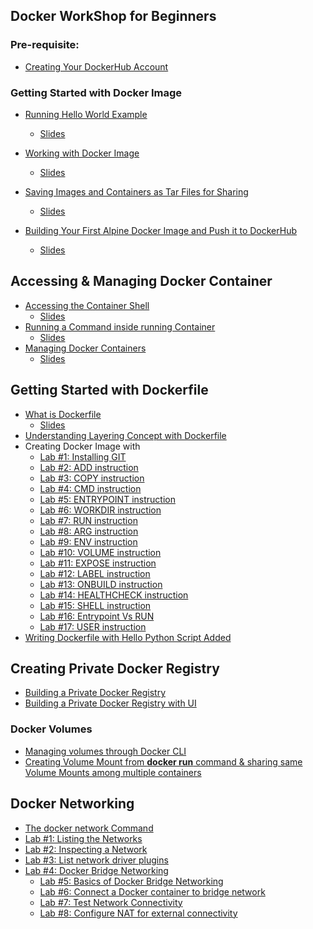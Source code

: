 ## Docker WorkShop for Beginners 



### Pre-requisite:

- [Creating Your DockerHub Account](https://dockerlabs.nholuongut.com/workshop/docker/dockerhub)

### Getting Started with Docker Image


- [Running Hello World Example](https://nholuongut.github.io/dockerlabs/beginners/helloworld/) 
  - [Slides](http://dockerlabs.nholuongut.com/presentation/docker_workshop_1.html#/)
- [Working with Docker Image](https://nholuongut.github.io/dockerlabs/beginners/workingwithdockerimage.html)



  - [Slides](http://dockerlabs.nholuongut.com/presentation/docker_workshop_1.html#/12)
- [Saving Images and Containers as Tar Files for Sharing](http://dockerlabs.nholuongut.com/beginners/saving-images-as-tar/)
  - [Slides](http://dockerlabs.nholuongut.com/presentation/docker_workshop_1.html#/22)
- [Building Your First Alpine Docker Image and Push it to DockerHub](https://nholuongut.github.io/dockerlabs/beginners/building-your-first-alpine-container.html)
  - [Slides](http://dockerlabs.nholuongut.com/presentation/docker_workshop_1.html#/33)




## Accessing & Managing Docker Container

- [Accessing the Container Shell](http://dockerlabs.nholuongut.com/beginners/accessing-the-container.html)<br>
   - [Slides](http://dockerlabs.nholuongut.com/presentation/docker_workshop_1.html#/52)
- [Running a Command inside running Container](http://dockerlabs.nholuongut.com/beginners/running-command-inside-running-container.html)<br>
   - [Slides](http://dockerlabs.nholuongut.com/presentation/docker_workshop_1.html#/57)
- [Managing Docker Containers](http://dockerlabs.nholuongut.com/beginners/managing-containers.html)<br>
   - [Slides](http://dockerlabs.nholuongut.com/presentation/docker_workshop_1.html#/60)

## Getting Started with Dockerfile

- [What is Dockerfile](https://dockerlabs.nholuongut.com/beginners/dockerfile/Writing-dockerfile.html#what-is-a-dockerfile)<br>
  - [Slides](http://dockerlabs.nholuongut.com/presentation/docker_workshop_1.html#/70)
- [Understanding Layering Concept with Dockerfile](https://dockerlabs.nholuongut.com/beginners/dockerfile/Layering-Dockerfile.html)
- Creating Docker Image with
   - [Lab #1: Installing GIT](https://dockerlabs.nholuongut.com/beginners/dockerfile/lab1_dockerfile_git.html)<br>
   - [Lab #2: ADD instruction](https://dockerlabs.nholuongut.com/beginners/dockerfile/Lab-2-Create-an-image-with-ADD-instruction.html)<br>
   - [Lab #3: COPY instruction](https://dockerlabs.nholuongut.com//beginners/dockerfile/lab4_dockerfile_copy.html)<br>
   - [Lab #4: CMD instruction](https://dockerlabs.nholuongut.com//beginners/dockerfile/lab4_cmd.html)<br>
   - [Lab #5: ENTRYPOINT instruction](https://dockerlabs.nholuongut.com/beginners/dockerfile/Dockerfile-ENTRYPOINT.html)<br>
   - [Lab #6: WORKDIR instruction](https://dockerlabs.nholuongut.com/beginners/dockerfile/WORKDIR_instruction.html)<br>
   - [Lab #7: RUN instruction](https://dockerlabs.nholuongut.com/beginners/dockerfile/Lab%237_RUN_instruction.html)<br>
   - [Lab #8: ARG instruction](https://dockerlabs.nholuongut.com//beginners/dockerfile/arg.html)<br>
   - [Lab #9: ENV instruction](https://dockerlabs.nholuongut.com/beginners/dockerfile/Lab_%239_ENV_instruction.html)<br>
   - [Lab #10: VOLUME instruction](https://dockerlabs.nholuongut.com/beginners/dockerfile/Lab%2310_VOLUME_instruction.html)<br>
   - [Lab #11: EXPOSE instruction](https://dockerlabs.nholuongut.com/beginners/dockerfile/Lab%2311_EXPOSE_instruction.html)<br>
   - [Lab #12: LABEL instruction](https://dockerlabs.nholuongut.com/beginners/dockerfile/Label_instruction.html)<br>
   - [Lab #13: ONBUILD instruction](https://dockerlabs.nholuongut.com/beginners/dockerfile/onbuild.html)<br>
   - [Lab #14: HEALTHCHECK instruction](https://dockerlabs.nholuongut.com/beginners/dockerfile/healthcheck.html)<br>
   - [Lab #15: SHELL instruction](https://dockerlabs.nholuongut.com/beginners/dockerfile/Lab-14-Create-an-image-with-SHELL-instruction.html)<br>
   - [Lab #16: Entrypoint Vs RUN](https://dockerlabs.nholuongut.com/beginners/dockerfile/entrypoint-vs-run.html)<br>
   - [Lab #17: USER instruction](https://dockerlabs.nholuongut.com/beginners/dockerfile/user.html)
- [Writing Dockerfile with Hello Python Script Added](https://dockerlabs.nholuongut.com/beginners/dockerfile/lab_dockerfile_python.html)<br>


## Creating Private Docker Registry

- [Building a Private Docker Registry](https://dockerlabs.nholuongut.com/beginners/build-private-docker-registry.html)
- [Building a Private Docker Registry with UI](https://dockerlabs.nholuongut.com/beginners/portus/)


### Docker Volumes

- [Managing volumes through Docker CLI](https://nholuongut.github.io/dockerlabs/beginners/volume/managing-volumes-via-docker-cli.html)<br>
- [Creating Volume Mount from **docker run** command & sharing same Volume Mounts among multiple containers](https://nholuongut.github.io/dockerlabs/beginners/volume/creating-volume-mount-from-dockercli.html)<br>

## Docker Networking

 - [The docker network Command](http://dockerlabs.nholuongut.com/beginners/using-docker-network.html)<br>
 - [Lab #1: Listing the Networks](http://dockerlabs.nholuongut.com/networking/A1-network-basics.html#step-2-list-networks)
 - [Lab #2: Inspecting a Network](http://dockerlabs.nholuongut.com/networking/A1-network-basics.html#step-3-inspect-a-network)
 - [Lab #3: List network driver plugins](http://dockerlabs.nholuongut.com/networking/A1-network-basics.html#step-4-list-network-driver-plugins)
 - [Lab #4: Docker Bridge Networking](http://dockerlabs.nholuongut.com/networking/A2-bridge-networking.html)
   - [Lab #5: Basics of Docker Bridge Networking](http://dockerlabs.nholuongut.com/networking/A2-bridge-networking.html#step-1-the-default-bridge-network)
   - [Lab #6: Connect a Docker container to bridge network](http://dockerlabs.nholuongut.com/networking/A2-bridge-networking.html#step-2-connect-a-container)
   - [Lab #7: Test Network Connectivity](http://dockerlabs.nholuongut.com/networking/A2-bridge-networking.html#step-3-test-network-connectivity)
   - [Lab #8: Configure NAT for external connectivity](http://dockerlabs.nholuongut.com/networking/A2-bridge-networking.html#step-4-configure-nat-for-external-connectivity)
 
 
